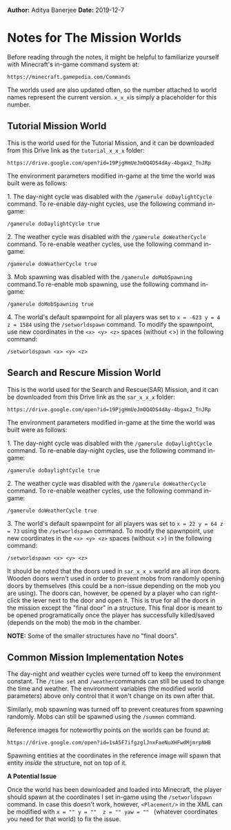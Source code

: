 **Author:** Aditya Banerjee **Date:** 2019-12-7

# Notes for The Mission Worlds

Before reading through the notes, it might be helpful to familiarize yourself
with Minecraft's in-game command system at:

    https://minecraft.gamepedia.com/Commands

The worlds used are also updated often, so the number attached to world
names represent the current version. `x_x_x`is simply a placeholder for this
number.

## Tutorial Mission World

This is the world used for the Tutorial Mission, and it can
be downloaded from this Drive link as the `tutorial_x_x_x` folder:

    https://drive.google.com/open?id=19PjgHmUeJmOQ4DS4dAy-4bgax2_TnJRp 

The environment parameters modified in-game at the time the world was built were as follows:

1\. The day-night cycle was disabled with the `/gamerule doDaylightCycle`
command. To re-enable day-night cycles, use the following command in-game:

    /gamerule doDaylightCycle true

2\. The weather cycle was disabled with the `/gamerule doWeatherCycle`
command. To re-enable weather cycles, use the following command in-game:
    
    /gamerule doWeatherCycle true

3\. Mob spawning was disabled with the `/gamerule doMobSpawning` command.To
re-enable mob spawning, use the following command in-game:

    /gamerule doMobSpawning true

4\. The world's default spawnpoint for all players was set to `x = -623 y = 4 z
= 1584` using the `/setworldspawn` command. To modify the spawnpoint, use new
coordinates in the  `<x> <y> <z>` spaces (without <>) in the following command:

    /setworldspawn <x> <y> <z>


## Search and Rescure Mission World

This is the world used for the Search and Rescue(SAR) Mission, and it can
be downloaded from this Drive link as the `sar_x_x_x` folder:

    https://drive.google.com/open?id=19PjgHmUeJmOQ4DS4dAy-4bgax2_TnJRp 

The environment parameters modified in-game at the time the world was built were as follows:

1\. The day-night cycle was disabled with the `/gamerule doDaylightCycle`
command. To re-enable day-night cycles, use the following command in-game:

    /gamerule doDaylightCycle true

2\. The weather cycle was  disabled with the `/gamerule doWeatherCycle`
command. To re-enable weather cycles, use the following command in-game:
    
    /gamerule doWeatherCycle true

3\. The world's default spawnpoint for all players was set to `x = 22 y = 64 z
= 73` using the `/setworldspawn` command. To modify the spawnpoint, use new
coordinates in the  `<x> <y> <z>` spaces (without <>) in the following command:

    /setworldspawn <x> <y> <z>


It should be noted that the doors used in `sar_x_x_x` world are all iron doors.
Wooden doors wern't used in order to prevent mobs from randomly opening doors
by themselves (this could be a non-issue depending on the mob you are using). The doors can, however, be opened by a player who can right-click the lever next to the door and open it. This is true for all the doors in the mission except the "final door" in a structure. This final door is meant to be opened programatically once the player has successfully killed/saved (depends on the mob) the mob in the chamber.

**NOTE:** Some of the smaller structures have no "final doors".

## Common  Mission Implementation Notes

The day-night and weather cycles were turned off to keep the
environment constant. The `/time set` and `/weather`commands can still be used
to change the time and weather. The environment variables (the modified
world parameters) above only control that it won't change on its own after that.

Similarly, mob spawning was turned off to prevent creatures from spawning
randomly. Mobs can still be spawned using the `/summon` command.

Reference images for noteworthy points on the worlds can be found at:

    https://drive.google.com/open?id=1sA5F7ifgzglJnxFaeNuXHFwdMjmrpNHB

Spawning entities at the coordinates in the reference image will spawn that
entity _inside_ the structure, not on top of it.

**A Potential Issue**

Once the world has been downloaded and loaded into Minecraft, the player should spawn at the coordinates I set in-game using the `/setworldspawn` command. In case this doesn't work, however, `<Placement/>` in the  XML can be modified with `x = "" y = ""  z = "" yaw = "" ` (whatever coordinates you need for that world) to fix the issue.
